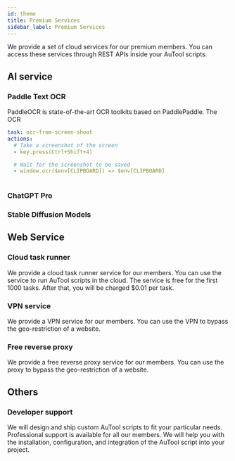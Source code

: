 ```yaml
---
id: theme
title: Premium Services
sidebar_label: Premium Services
---
```


We provide a set of cloud services for our premium members. You can access these services through REST APIs inside your AuTool scripts. 

## AI service
### Paddle Text OCR
PaddleOCR is state-of-the-art OCR toolkits based on PaddlePaddle. The OCR

```yaml
task: ocr-from-screen-shoot
actions: 
  # Take a screenshot of the screen
  - key.press(Ctrl+Shift+4)

  # Wait for the screenshot to be saved
  - window.ocr($env[CLIPBOARD]) => $env[CLIPBOARD]
  
```



### ChatGPT Pro

### Stable Diffusion Models

## Web Service

### Cloud task runner
We provide a cloud task runner service for our members. You can use the service to run AuTool scripts in the cloud. The service is free for the first 1000 tasks. After that, you will be charged $0.01 per task.

### VPN service
We provide a VPN service for our members. You can use the VPN to bypass the geo-restriction of a website.

### Free reverse proxy
We provide a free reverse proxy service for our members. You can use the proxy to bypass the geo-restriction of a website.

## Others
### Developer support
We will design and ship custom AuTool scripts to fit your particular needs. Professional support is available for all our members. We will help you with the installation, configuration, and integration of the AuTool script into your project.